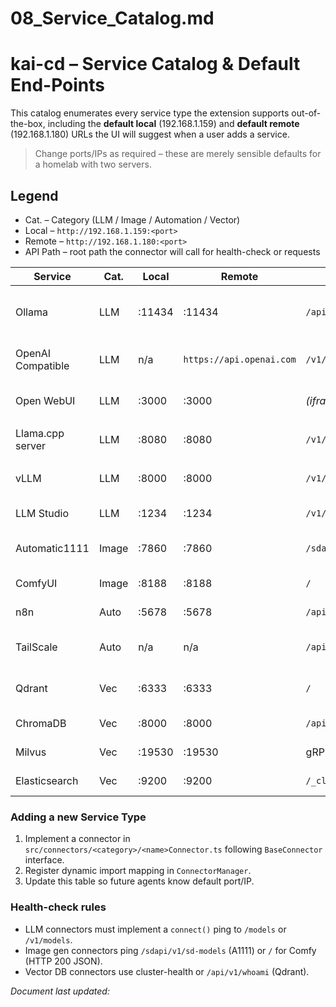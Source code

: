 # 08_Service_Catalog.md
# kai-cd – Service Catalog & Default End-Points

This catalog enumerates every service type the extension supports out-of-the-box, including the **default local** (192.168.1.159) and **default remote** (192.168.1.180) URLs the UI will suggest when a user adds a service.

> Change ports/IPs as required – these are merely sensible defaults for a homelab with two servers.

## Legend
* Cat. – Category (LLM / Image / Automation / Vector)
* Local – `http://192.168.1.159:<port>`
* Remote – `http://192.168.1.180:<port>`
* API Path – root path the connector will call for health-check or requests

| Service | Cat. | Local | Remote | API Path | Notes |
|---------|------|-------|--------|----------|-------|
| Ollama            | LLM   | :11434 | :11434 | `/api/*` | Local/remote Llama-based models |
| OpenAI Compatible | LLM   | n/a    | `https://api.openai.com` | `/v1/*` | Actual OpenAI or any mimic |
| Open WebUI        | LLM   | :3000  | :3000  | *(iframe)* | UI only, no API call required |
| Llama.cpp server  | LLM   | :8080  | :8080  | `/v1/*` | Compile with `--server --api` |
| vLLM              | LLM   | :8000  | :8000  | `/v1/*` | Fast inference engine |
| LLM Studio        | LLM   | :1234  | :1234  | `/v1/*` | H2O LLM Studio REST |
| Automatic1111     | Image | :7860  | :7860  | `/sdapi/v1/*` | Stable Diffusion Web UI |
| ComfyUI           | Image | :8188  | :8188  | `/` | Graph-based SD |
| n8n               | Auto  | :5678  | :5678  | `/api/v1` | Automation workflows |
| TailScale         | Auto  | n/a    | n/a    | `/api/v2/*` | Example remote network tool |
| Qdrant            | Vec   | :6333  | :6333  | `/` | REST / gRPC open-source vector DB |
| ChromaDB          | Vec   | :8000  | :8000  | `/api` | Python/HTTP vector DB |
| Milvus            | Vec   | :19530 | :19530 | gRPC | Large-scale vector store |
| Elasticsearch     | Vec   | :9200  | :9200  | `/_cluster/health` | Also usable for full-text |

### Adding a new Service Type
1. Implement a connector in `src/connectors/<category>/<name>Connector.ts` following `BaseConnector` interface.
2. Register dynamic import mapping in `ConnectorManager`.
3. Update this table so future agents know default port/IP.

### Health-check rules
* LLM connectors must implement a `connect()` ping to `/models` or `/v1/models`.
* Image gen connectors ping `/sdapi/v1/sd-models` (A1111) or `/` for Comfy (HTTP 200 JSON).
* Vector DB connectors use cluster-health or `/api/v1/whoami` (Qdrant).

*Document last updated: <!--timestamp placeholder-->* 